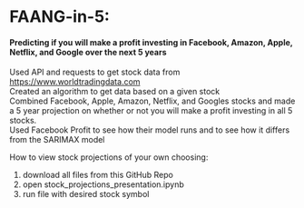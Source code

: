 # FAANG-in-5:
#### Predicting if you will make a profit investing in Facebook, Amazon, Apple, Netflix, and Google over the next 5 years

Used API and requests to get stock data from https://www.worldtradingdata.com
<br />
Created an algorithm to get data based on a given stock
<br />
Combined Facebook, Apple, Amazon, Netflix, and Googles stocks and made a 5 year projection on whether or not you will make a profit 
investing in all 5 stocks. 
<br />
Used Facebook Profit to see how their model runs and to see how it differs from the SARIMAX model

How to view stock projections of your own choosing:
  1. download all files from this GitHub Repo
  2. open stock_projections_presentation.ipynb
  3. run file with desired stock symbol
